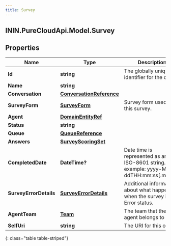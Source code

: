 ```yaml
---
title: Survey
---
```

## ININ.PureCloudApi.Model.Survey

## Properties

|Name | Type | Description | Notes|
|------------ | ------------- | ------------- | -------------|
| **Id** | **string** | The globally unique identifier for the object. | [optional] |
| **Name** | **string** |  | [optional] |
| **Conversation** | [**ConversationReference**](ConversationReference.html) |  | [optional] |
| **SurveyForm** | [**SurveyForm**](SurveyForm.html) | Survey form used for this survey. | [optional] |
| **Agent** | [**DomainEntityRef**](DomainEntityRef.html) |  | [optional] |
| **Status** | **string** |  | [optional] |
| **Queue** | [**QueueReference**](QueueReference.html) |  | [optional] |
| **Answers** | [**SurveyScoringSet**](SurveyScoringSet.html) |  | [optional] |
| **CompletedDate** | **DateTime?** | Date time is represented as an ISO-8601 string. For example: yyyy-MM-ddTHH:mm:ss[.mmm]Z | [optional] |
| **SurveyErrorDetails** | [**SurveyErrorDetails**](SurveyErrorDetails.html) | Additional information about what happened when the survey is in Error status. | [optional] |
| **AgentTeam** | [**Team**](Team.html) | The team that the agent belongs to | [optional] |
| **SelfUri** | **string** | The URI for this object | [optional] |
{: class="table table-striped"}


